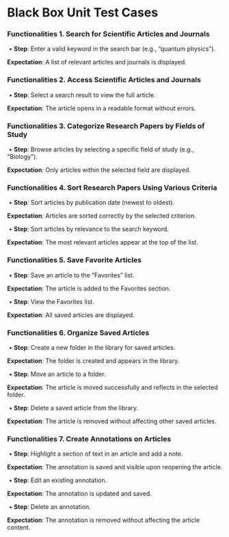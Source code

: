 # **Black Box Unit Test Cases**

### **Functionalities 1. Search for Scientific Articles and Journals**

​	•	**Step**: Enter a valid keyword in the search bar (e.g., “quantum physics”).

**Expectation**: A list of relevant articles and journals is displayed.



### **Functionalities 2. Access Scientific Articles and Journals**

​	•	**Step**: Select a search result to view the full article.

**Expectation**: The article opens in a readable format without errors.



### **Functionalities 3. Categorize Research Papers by Fields of Study**

​	•	**Step**: Browse articles by selecting a specific field of study (e.g., “Biology”).

**Expectation**: Only articles within the selected field are displayed.



### **Functionalities 4. Sort Research Papers Using Various Criteria**

​	•	**Step**: Sort articles by publication date (newest to oldest).

**Expectation**: Articles are sorted correctly by the selected criterion.

​	•	**Step**: Sort articles by relevance to the search keyword.

**Expectation**: The most relevant articles appear at the top of the list.



### **Functionalities 5. Save Favorite Articles**

​	•	**Step**: Save an article to the “Favorites” list.

**Expectation**: The article is added to the Favorites section.

​	•	**Step**: View the Favorites list.

**Expectation**: All saved articles are displayed.



### **Functionalities 6. Organize Saved Articles**

​	•	**Step**: Create a new folder in the library for saved articles.

**Expectation**: The folder is created and appears in the library.

​	•	**Step**: Move an article to a folder.

**Expectation**: The article is moved successfully and reflects in the selected folder.

​	•	**Step**: Delete a saved article from the library.

**Expectation**: The article is removed without affecting other saved articles.



### **Functionalities 7. Create Annotations on Articles**

​	•	**Step**: Highlight a section of text in an article and add a note.

**Expectation**: The annotation is saved and visible upon reopening the article.

​	•	**Step**: Edit an existing annotation.

**Expectation**: The annotation is updated and saved.

​	•	**Step**: Delete an annotation.

**Expectation**: The annotation is removed without affecting the article content.